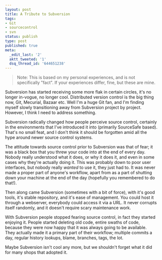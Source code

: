 ```yaml
---
layout: post
title: A Tribute to Subversion
tags:
- Git
- sourcecontrol
- svn
status: publish
type: post
published: true
meta:
  _edit_last: '2'
  aktt_tweeted: '1'
  dsq_thread_id: '644651238'
---
```

> Note: This is based on my personal experiences, and is not specifically "fact". If your experiences differ, fine, but these are mine.

Subversion has started receiving some more flak in certain circles, it's no longer in-vogue, no longer cool. Distributed version control is the big thing now, Git, Mecurial, Bazaar etc. Well I'm a huge Git fan, and I'm finding myself slowly transitioning away from Subversion project by project. However, I think I need to address something.

Subversion radically changed how people perceive source control, certainly in the environments that I've introduced it into (primarily SourceSafe based). That's no small feat, and I don't think it should be forgotten amid all the hype around newer source control systems.

<!-- more -->

The attitude towards source control prior to Subversion was that of fear; it was a black box that you threw your code into at the end of every day. Nobody really understood what it does, or why it does it, and even in some cases why they're actually doing it. This was probably down to poor user interfaces, but nobody really <em>wanted</em> to use it, they just had to. It was never made a proper part of anyone's workflow, apart from as a part of shutting down your machine at the end of the day (hopefully you remembered to do that!).

Then along came Subversion (sometimes with a bit of force), with it's good tools, it's stable repository, and it's ease of management. You could host it through a webserver, everybody could access it via a URL. It never corrupts itself randomly, and it doesn't require scary maintenance work.

With Subversion people stopped fearing source control, in fact they started enjoying it. People started deleting old code, entire swaths of code, because they were now happy that it was always going to be available. They actually made it a primary part of their workflow; multiple commits a day, regular history lookups, blame, branches, tags, the lot.

Maybe Subversion isn't cool any more, but we shouldn't forget what it did for many shops that adopted it.
